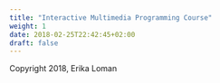 ```yaml
---
title: "Interactive Multimedia Programming Course"
weight: 1
date: 2018-02-25T22:42:45+02:00
draft: false
---
```


Copyright 2018, Erika Loman